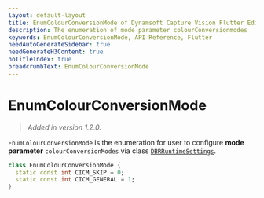 ```yaml
---
layout: default-layout
title: EnumColourConversionMode of Dynamsoft Capture Vision Flutter Edition
description: The enumeration of mode parameter colourConversionmodes
keywords: EnumColourConversionMode, API Reference, Flutter
needAutoGenerateSidebar: true
needGenerateH3Content: true
noTitleIndex: true
breadcrumbText: EnumColourConversionMode
---
```


# EnumColourConversionMode

> *Added in version 1.2.0.*

`EnumColourConversionMode` is the enumeration for user to configure **mode parameter** `colourConversionModes` via class [`DBRRuntimeSettings`](class-dbr-runtime-settings.md).

```dart
class EnumColourConversionMode {
  static const int CICM_SKIP = 0;
  static const int CICM_GENERAL = 1;
}
```
